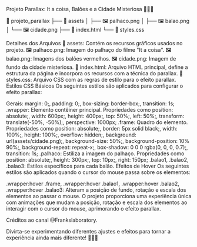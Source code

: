
Projeto Parallax: It a coisa, Balões e a Cidade Misteriosa 🤡🎈🌃


📂 projeto_parallax
  ├── 📂 assets
  │   ├── 🖼️ palhaco.png
  │   ├── 🖼️ balao.png
  │   └── 🖼️ cidade.png
  ├── 📄 index.html
  └── 📄 styles.css


Detalhes dos Arquivos
📂 assets: Contém os recursos gráficos usados no projeto.
🖼️ palhaco.png: Imagem do palhaço do filme "It a coisa".
🖼️ balao.png: Imagens dos balões vermelhos.
🖼️ cidade.png: Imagem de fundo da cidade misteriosa.
📄 index.html: Arquivo HTML principal, define a estrutura da página e incorpora os recursos com a técnica do parallax.
📄 styles.css: Arquivo CSS com as regras de estilo para o efeito parallax.
Estilos CSS Básicos
Os seguintes estilos são aplicados para configurar o efeito parallax:

Gerais: margin: 0;, padding: 0;, box-sizing: border-box;, transition: 1s;
.wrapper: Elemento contêiner principal. Propriedades como position: absolute;, width: 600px;, height: 400px;, top: 50%;, left: 50%;, transform: translate(-50%, -50%);, perspective: 1000px;
.frame: Quadro do elemento. Propriedades como position: absolute;, border: 5px solid black;, width: 100%;, height: 100%;, overflow: hidden;, background: url(assets/cidade.png);, background-size: 50%;, background-position: 10% 90%;, background-repeat: repeat-x;, box-shadow: 0 0 0 rgba(0, 0, 0, 0.7);, transition: 1s;
.palhaco: Estiliza a imagem do palhaço. Propriedades como position: absolute;, height: 300px;, top: 10px;, right: 150px;
.balao1, .balao2, .balao3: Estilos específicos para cada balão.
Efeitos de Hover
Os seguintes estilos são aplicados quando o cursor do mouse passa sobre os elementos:

.wrapper:hover .frame, .wrapper:hover .balao1, .wrapper:hover .balao2, .wrapper:hover .balao3: Alteram a posição de fundo, rotação e escala dos elementos ao passar o mouse.
O projeto proporciona uma experiência única com animações que mudam a posição, rotação e escala dos elementos ao interagir com o cursor do mouse, aprimorando o efeito parallax.

Créditos ao canal @Frankslaboratory.

Divirta-se experimentando diferentes ajustes e efeitos para tornar a experiência ainda mais diferente! 👻💀💡





